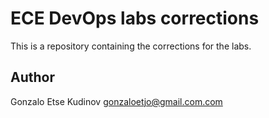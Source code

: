 
# ECE DevOps labs corrections

This is a repository containing the corrections for the labs.

## Author

Gonzalo Etse Kudinov <gonzaloetjo@gmail.com.com>
